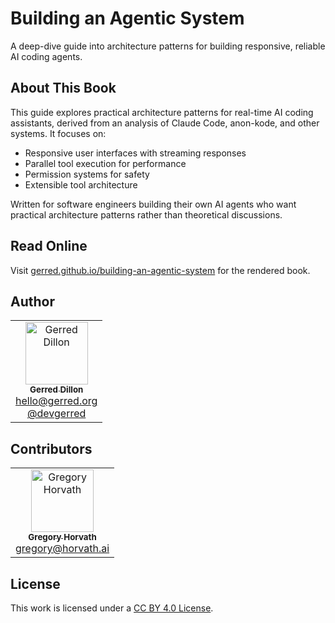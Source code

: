 # Building an Agentic System

A deep-dive guide into architecture patterns for building responsive, reliable AI coding agents.

## About This Book

This guide explores practical architecture patterns for real-time AI coding assistants, derived from an analysis of Claude Code, anon-kode, and other systems. It focuses on:

- Responsive user interfaces with streaming responses
- Parallel tool execution for performance
- Permission systems for safety
- Extensible tool architecture

Written for software engineers building their own AI agents who want practical architecture patterns rather than theoretical discussions.

## Read Online

Visit [gerred.github.io/building-an-agentic-system](https://gerred.github.io/building-an-agentic-system) for the rendered book.

## Author

<table>
  <tr>
    <td align="center">
      <a href="https://github.com/gerred">
        <img src="https://github.com/gerred.png" width="100px;" alt="Gerred Dillon"/>
        <br />
        <sub><b>Gerred Dillon</b></sub>
      </a>
      <br />
      <a href="mailto:hello@gerred.org">hello@gerred.org</a>
      <br />
      <a href="https://x.com/devgerred">@devgerred</a>
    </td>
  </tr>
</table>

## Contributors

<table>
  <tr>
    <td align="center">
      <a href="https://github.com/gphorvath">
        <img src="https://github.com/gphorvath.png" width="100px;" alt="Gregory Horvath"/>
        <br />
        <sub><b>Gregory Horvath</b></sub>
      </a>
      <br />
      <a href="mailto:gregory@horvath.ai">gregory@horvath.ai</a>
    </td>
  </tr>
</table>

## License

This work is licensed under a [CC BY 4.0 License](https://creativecommons.org/licenses/by/4.0/).
